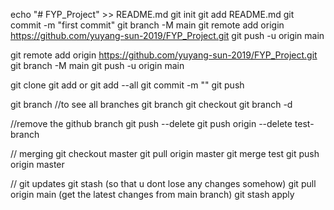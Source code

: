 echo "# FYP_Project" >> README.md
git init
git add README.md
git commit -m "first commit"
git branch -M main
git remote add origin https://github.com/yuyang-sun-2019/FYP_Project.git
git push -u origin main



git remote add origin https://github.com/yuyang-sun-2019/FYP_Project.git
git branch -M main
git push -u origin main


git clone <url>
git add <file> or git add --all
git commit -m "<message>"
git push

git branch //to see all branches
git branch <branch Name>
git checkout <branch name>
git branch -d <branch name>

//remove the github branch
git push <remote-name> --delete <branch-name>
git push origin --delete test-branch

// merging
git checkout master
git pull origin master
git merge test
git push origin master

// git updates
git stash (so that u dont lose any changes somehow)
git pull origin main (get the latest changes from main branch)
git stash apply 
